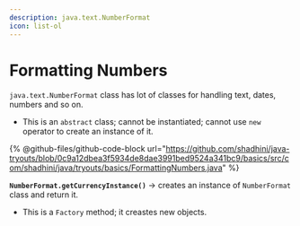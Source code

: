 ```yaml
---
description: java.text.NumberFormat
icon: list-ol
---
```


# Formatting Numbers

`java.text.NumberFormat` class has lot of classes for handling text, dates, numbers and so on.

* This is an `abstract` class; cannot be instantiated; cannot use `new` operator to create an instance of it.

{% @github-files/github-code-block url="https://github.com/shadhini/java-tryouts/blob/0c9a12dbea3f5934de8dae3991bed9524a341bc9/basics/src/com/shadhini/java/tryouts/basics/FormattingNumbers.java" %}



**`NumberFormat.getCurrencyInstance()`** -> creates an instance of `NumberFormat` class and return it.

* This is a `Factory` method; it creastes new objects.
